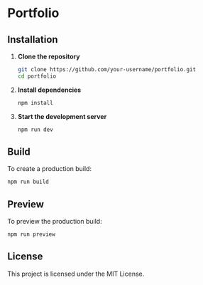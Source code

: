 # Portfolio


## Installation

1. **Clone the repository**
    ```bash
    git clone https://github.com/your-username/portfolio.git
    cd portfolio
    ```

2. **Install dependencies**
    ```bash
    npm install
    ```

3. **Start the development server**
    ```bash
    npm run dev
    ```

## Build

To create a production build:
```bash
npm run build
```

## Preview

To preview the production build:
```bash
npm run preview
```

## License

This project is licensed under the MIT License.
